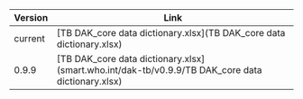 | Version | Link |
|---|---|
| current | [TB DAK_core data dictionary.xlsx](TB DAK_core data dictionary.xlsx) |
|0.9.9 | [TB DAK_core data dictionary.xlsx](smart.who.int/dak-tb/v0.9.9/TB DAK_core data dictionary.xlsx)